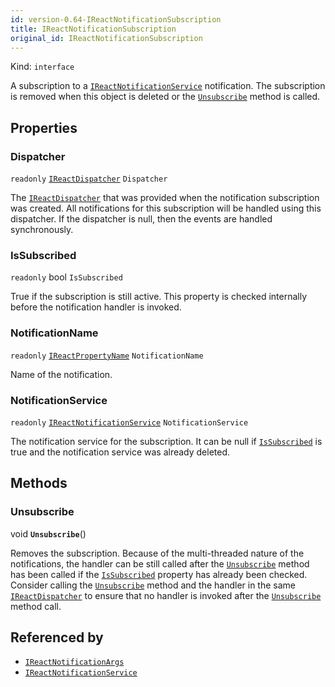 ```yaml
---
id: version-0.64-IReactNotificationSubscription
title: IReactNotificationSubscription
original_id: IReactNotificationSubscription
---
```


Kind: `interface`



A subscription to a [`IReactNotificationService`](IReactNotificationService) notification.
The subscription is removed when this object is deleted or the [`Unsubscribe`](#unsubscribe) method is called.

## Properties
### Dispatcher
`readonly`  [`IReactDispatcher`](IReactDispatcher) `Dispatcher`

The [`IReactDispatcher`](IReactDispatcher) that was provided when the notification subscription was created.
All notifications for this subscription will be handled using this dispatcher.
If the dispatcher is null, then the events are handled synchronously.

### IsSubscribed
`readonly`  bool `IsSubscribed`

True if the subscription is still active.
This property is checked internally before the notification handler is invoked.

### NotificationName
`readonly`  [`IReactPropertyName`](IReactPropertyName) `NotificationName`

Name of the notification.

### NotificationService
`readonly`  [`IReactNotificationService`](IReactNotificationService) `NotificationService`

The notification service for the subscription.
It can be null if [`IsSubscribed`](#issubscribed) is true and the notification service was already deleted.



## Methods
### Unsubscribe
void **`Unsubscribe`**()

Removes the subscription.
Because of the multi-threaded nature of the notifications, the handler can be still called after the [`Unsubscribe`](#unsubscribe) method has been called if the [`IsSubscribed`](#issubscribed) property has already been checked. Consider calling the [`Unsubscribe`](#unsubscribe) method and the handler in the same [`IReactDispatcher`](IReactDispatcher) to ensure that no handler is invoked after the [`Unsubscribe`](#unsubscribe) method call.






## Referenced by
- [`IReactNotificationArgs`](IReactNotificationArgs)
- [`IReactNotificationService`](IReactNotificationService)
